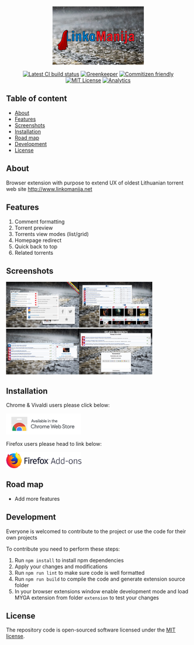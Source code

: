 <p align="center">
  <a href="https://github.com/SlimDogs/super-linkomanija"><img src="docs/images/sl_promo_440x280.jpg" alt="browser extension: Super Linkomanija" title="Browser extension: Super Linkomanija" width="250px" /></a>
</p>

<p align="center">
  <a href="#" target="_blank"><img src="https://travis-ci.org/SlimDogs/super-linkomanija.svg?branch=master" alt="Latest CI build status" title="Latest CI build status"></a>
  <a href="https://greenkeeper.io" target="_blank"><img src="https://badges.greenkeeper.io/SlimDogs/super-linkomanija.svg" alt="Greenkeeper" title="Greenkeeper"></a>
  <a href="http://commitizen.github.io/cz-cli" target="_blank"><img src="https://img.shields.io/badge/commitizen-friendly-brightgreen.svg" alt="Commitizen friendly" title="Commitizen friendly"></a>
  <a href="https://opensource.org/licenses/MIT" target="_blank"><img src="https://img.shields.io/badge/license-MIT-blue.svg" alt="MIT License" title="MIT License"></a>
  <a href="https://github.com/igrigorik/ga-beacon" target="_blank"><img src="https://ga-beacon.appspot.com/UA-131052445-2/SlimDogs/super-linkomanija" alt="Analytics" title="Analytics"></a>
</p>

## Table of content
- [About](#about)
- [Features](#features)
- [Screenshots](#screenshots)
- [Installation](#installation)
- [Road map](#road-map)
- [Development](#development)
- [License](#license)

## About
Browser extension with purpose to extend UX of oldest Lithuanian torrent web site http://www.linkomanija.net

## Features
1. Comment formatting
2. Torrent preview
3. Torrents view modes (list/grid)
4. Homepage redirect
5. Quick back to top
6. Related torrents

## Screenshots
<a href="docs/images/screenshot_01.jpg" target="_blank"><img width="200px" src="docs/images/screenshot_01.jpg" alt="Screenshot" title="Screenshot" /></a><a href="docs/images/screenshot_02.jpg" target="_blank"><img width="200px" src="docs/images/screenshot_02.jpg" alt="Screenshot" title="Screenshot" /></a><a href="docs/images/screenshot_03.jpg" target="_blank"><img width="200px" src="docs/images/screenshot_03.jpg" alt="Screenshot" title="Screenshot" /></a><a href="docs/images/screenshot_04.jpg" target="_blank"><img width="200px" src="docs/images/screenshot_04.jpg" alt="Screenshot" title="Screenshot" /></a>

## Installation
Chrome & Vivaldi users please click below:

<a href="https://chrome.google.com/webstore/detail/super-linkomanija/gmdhkalbljdblbogfladannflinppnji" target="_blank">
  <img src="docs/images/chrome_store.png" alt="Convert videos to mp3" />
</a>

Firefox users please head to link below:

<a href="https://addons.mozilla.org/en-GB/firefox/addon/super-linkomanija/" target="_blank">
  <img src="docs/images/firefox_store.png" width="206px" alt="Convert videos to mp3" />
</a>

## Road map
* Add more features

## Development
Everyone is welcomed to contribute to the project or use the code for their own projects

To contribute you need to perform these steps:
1. Run `npm install` to install npm dependencies
2. Apply your changes and modifications
3. Run `npm run lint` to make sure code is well formatted
4. Run `npm run build` to compile the code and generate extension source folder
5. In your browser extensions window enable development mode and load MYGA extension from folder `extension` to test your changes

## License
The repository code is open-sourced software licensed under the [MIT license](https://github.com/SlimDogs/super-linkomanija/blob/master/LICENSE?raw=true).
